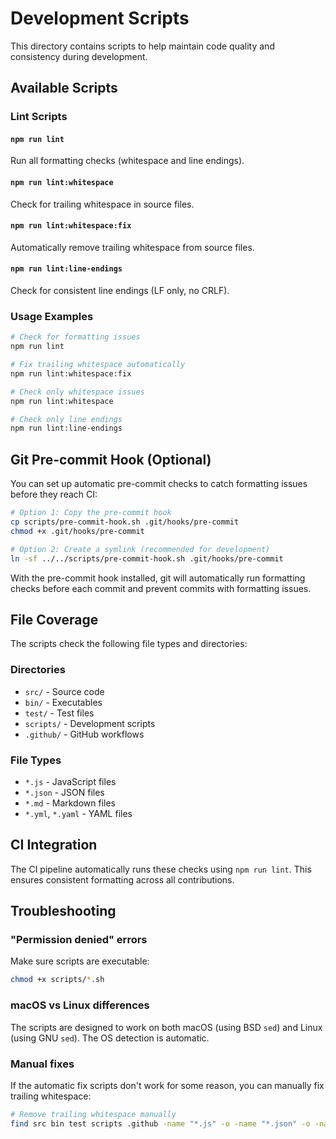 # Development Scripts

This directory contains scripts to help maintain code quality and consistency during development.

## Available Scripts

### Lint Scripts

#### `npm run lint`
Run all formatting checks (whitespace and line endings).

#### `npm run lint:whitespace`
Check for trailing whitespace in source files.

#### `npm run lint:whitespace:fix`
Automatically remove trailing whitespace from source files.

#### `npm run lint:line-endings`
Check for consistent line endings (LF only, no CRLF).

### Usage Examples

```bash
# Check for formatting issues
npm run lint

# Fix trailing whitespace automatically
npm run lint:whitespace:fix

# Check only whitespace issues
npm run lint:whitespace

# Check only line endings
npm run lint:line-endings
```

## Git Pre-commit Hook (Optional)

You can set up automatic pre-commit checks to catch formatting issues before they reach CI:

```bash
# Option 1: Copy the pre-commit hook
cp scripts/pre-commit-hook.sh .git/hooks/pre-commit
chmod +x .git/hooks/pre-commit

# Option 2: Create a symlink (recommended for development)
ln -sf ../../scripts/pre-commit-hook.sh .git/hooks/pre-commit
```

With the pre-commit hook installed, git will automatically run formatting checks before each commit and prevent commits with formatting issues.

## File Coverage

The scripts check the following file types and directories:

### Directories
- `src/` - Source code
- `bin/` - Executables
- `test/` - Test files  
- `scripts/` - Development scripts
- `.github/` - GitHub workflows

### File Types
- `*.js` - JavaScript files
- `*.json` - JSON files
- `*.md` - Markdown files
- `*.yml`, `*.yaml` - YAML files

## CI Integration

The CI pipeline automatically runs these checks using `npm run lint`. This ensures consistent formatting across all contributions.

## Troubleshooting

### "Permission denied" errors
Make sure scripts are executable:
```bash
chmod +x scripts/*.sh
```

### macOS vs Linux differences
The scripts are designed to work on both macOS (using BSD `sed`) and Linux (using GNU `sed`). The OS detection is automatic.

### Manual fixes
If the automatic fix scripts don't work for some reason, you can manually fix trailing whitespace:

```bash
# Remove trailing whitespace manually
find src bin test scripts .github -name "*.js" -o -name "*.json" -o -name "*.yml" | xargs sed -i 's/[[:space:]]*$//'
```
